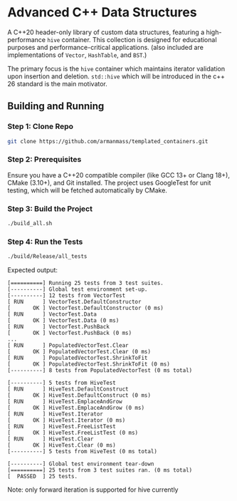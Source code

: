 # Advanced C++ Data Structures

A C++20 header-only library of custom data structures, featuring a high-performance `hive` container. This collection is designed for educational purposes and performance-critical applications. (also included are implementations of `Vector`, `HashTable`, and `BST`.)

The primary focus is the `hive` container which maintains iterator validation upon insertion and deletion. `std::hive` which will be introduced in the c++ 26 standard is the main motivator.

## Building and Running

### Step 1: Clone Repo

```bash
git clone https://github.com/armanmass/templated_containers.git
```

### Step 2: Prerequisites

Ensure you have a C++20 compatible compiler (like GCC 13+ or Clang 18+), CMake (3.10+), and Git installed. The project uses GoogleTest for unit testing, which will be fetched automatically by CMake.

### Step 3: Build the Project

```bash
./build_all.sh
```

### Step 4: Run the Tests

```bash
./build/Release/all_tests
```

Expected output:

```
[==========] Running 25 tests from 3 test suites.
[----------] Global test environment set-up.
[----------] 12 tests from VectorTest
[ RUN      ] VectorTest.DefaultConstructor
[       OK ] VectorTest.DefaultConstructor (0 ms)
[ RUN      ] VectorTest.Data
[       OK ] VectorTest.Data (0 ms)
[ RUN      ] VectorTest.PushBack
[       OK ] VectorTest.PushBack (0 ms)
...
[ RUN      ] PopulatedVectorTest.Clear
[       OK ] PopulatedVectorTest.Clear (0 ms)
[ RUN      ] PopulatedVectorTest.ShrinkToFit
[       OK ] PopulatedVectorTest.ShrinkToFit (0 ms)
[----------] 8 tests from PopulatedVectorTest (0 ms total)

[----------] 5 tests from HiveTest
[ RUN      ] HiveTest.DefaultConstruct
[       OK ] HiveTest.DefaultConstruct (0 ms)
[ RUN      ] HiveTest.EmplaceAndGrow
[       OK ] HiveTest.EmplaceAndGrow (0 ms)
[ RUN      ] HiveTest.Iterator
[       OK ] HiveTest.Iterator (0 ms)
[ RUN      ] HiveTest.FreeListTest
[       OK ] HiveTest.FreeListTest (0 ms)
[ RUN      ] HiveTest.Clear
[       OK ] HiveTest.Clear (0 ms)
[----------] 5 tests from HiveTest (0 ms total)

[----------] Global test environment tear-down
[==========] 25 tests from 3 test suites ran. (0 ms total)
[  PASSED  ] 25 tests.

```

Note: only forward iteration is supported for hive currently